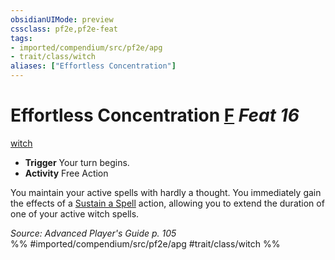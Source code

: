 ```yaml
---
obsidianUIMode: preview
cssclass: pf2e,pf2e-feat
tags:
- imported/compendium/src/pf2e/apg
- trait/class/witch
aliases: ["Effortless Concentration"]
---
```

# Effortless Concentration  [F](chapter-9-playing-the-game.md#Actions "Free Action") *Feat 16*  
[witch](rules/traits/witch-apg.md)  

- **Trigger** Your turn begins.
- **Activity** Free Action

You maintain your active spells with hardly a thought. You immediately gain the effects of a [Sustain a Spell](sustain-a-spell.md) action, allowing you to extend the duration of one of your active witch spells.

*Source: Advanced Player's Guide p. 105*  
%% #imported/compendium/src/pf2e/apg #trait/class/witch %%